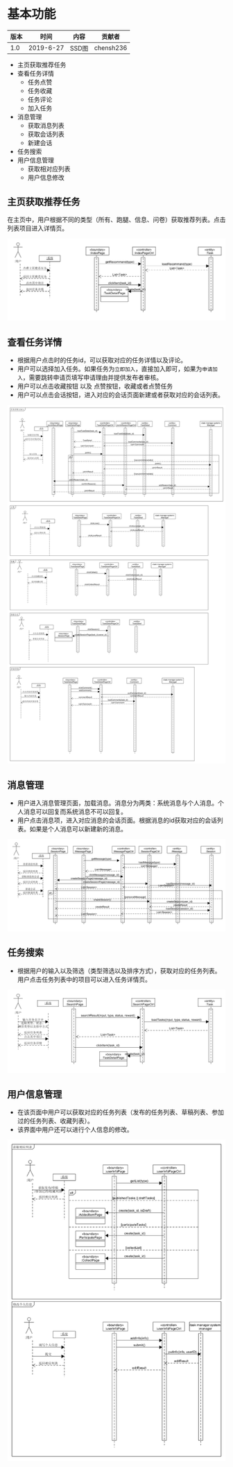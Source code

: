# 基本功能

| 版本 |时间| 内容 | 贡献者 |
| ----|-- | ---- | ------ |
| 1.0 | 2019-6-27 | SSD图 | chensh236 |

- 主页获取推荐任务
- 查看任务详情
  - 任务点赞
  - 任务收藏
  - 任务评论
  - 加入任务
- 消息管理
  - 获取消息列表
  - 获取会话列表
  - 新建会话
- 任务搜索
- 用户信息管理
  - 获取相对应列表
  - 用户信息修改

## 主页获取推荐任务

在主页中，用户根据不同的类型（所有、跑腿、信息、问卷）获取推荐列表。点击列表项目进入详情页。

![Index](img/Index.png)

## 查看任务详情

- 根据用户点击时的任务id，可以获取对应的任务详情以及评论。
- 用户可以选择加入任务。如果任务为`立即加入`，直接加入即可，如果为`申请加入`，需要跳转申请页填写申请理由并提供发布者审核。
- 用户可以点击收藏按钮 以及 点赞按钮，收藏或者点赞任务
- 用户可以点击会话按钮，进入对应的会话页面新建或者获取对应的会话列表。

![TaskDetail](img/TaskDetail.png)

## 消息管理

- 用户进入消息管理页面，加载消息。消息分为两类：系统消息与个人消息。个人消息可以回复而系统消息不可以回复。
- 用户点击消息项，进入对应消息的会话页面。根据消息的id获取对应的会话列表。如果是个人消息可以新建新的消息。

![Message](img/Message.png)

## 任务搜索

- 根据用户的输入以及筛选（类型筛选以及排序方式），获取对应的任务列表。用户点击任务列表中的项目可以进入任务详情页。

![search](img/search.png)

## 用户信息管理

- 在该页面中用户可以获取对应的任务列表（发布的任务列表、草稿列表、参加过的任务列表、收藏列表）。
- 该界面中用户还可以进行个人信息的修改。

![userInfo](img/userInfo.png)
